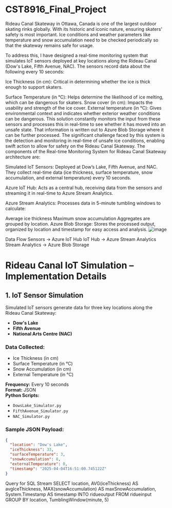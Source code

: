# CST8916_Final_Project
Rideau Canal Skateway in Ottawa, Canada is one of the largest outdoor skating rinks globally. With its historic and iconic nature, ensuring skaters' safety is most important. Ice conditions and weather parameters like temperature and snow accumulation need to be checked periodically so that the skateway remains safe for usage.

To address this, I have designed a real-time monitoring system that simulates IoT sensors deployed at key locations along the Rideau Canal (Dow's Lake, Fifth Avenue, NAC). The sensors record data about the following every 10 seconds:

Ice Thickness (in cm): Critical in determining whether the ice is thick enough to support skaters.

Surface Temperature (in °C): Helps determine the likelihood of ice melting, which can be dangerous for skaters.
Snow cover (in cm): Impacts the usability and strength of the ice cover.
External temperature (in °C): Gives environmental context and indicates whether exterior weather conditions can be dangerous. This solution constantly monitors the input from these sensors and processes this in real-time to see whether it has moved into an unsafe state. That information is written out to Azure Blob Storage where it can be further processed.
The significant challenge faced by this system is the detection and monitoring in real-time of unsafe ice conditions, enabling swift action to allow for safety on the Rideau Canal Skateway. The components of the Real-time Monitoring System for Rideau Canal Skateway architecture are:

Simulated IoT Sensors: Deployed at Dow’s Lake, Fifth Avenue, and NAC. They collect real-time data (ice thickness, surface temperature, snow accumulation, and external temperature) every 10 seconds.

Azure IoT Hub: Acts as a central hub, receiving data from the sensors and streaming it in real-time to Azure Stream Analytics.

Azure Stream Analytics: Processes data in 5-minute tumbling windows to calculate:

Average ice thickness
Maximum snow accumulation Aggregates are grouped by location.
Azure Blob Storage: Stores the processed output, organized by location and timestamp for easy access and analysis.
![image](https://github.com/user-attachments/assets/470969f0-4422-45a2-9b2b-07e45a8d6636)

Data Flow
Sensors → Azure IoT Hub
IoT Hub → Azure Stream Analytics
Stream Analytics → Azure Blob Storage

# Rideau Canal IoT Simulation – Implementation Details

## 1. IoT Sensor Simulation

Simulated IoT sensors generate data for three key locations along the Rideau Canal Skateway:
- **Dow's Lake**
- **Fifth Avenue**
- **National Arts Centre (NAC)**

### Data Collected:
- Ice Thickness (in cm)
- Surface Temperature (in °C)
- Snow Accumulation (in cm)
- External Temperature (in °C)

**Frequency:** Every 10 seconds  
**Format:** JSON  
**Python Scripts:**  
- `DowsLake_Simulator.py`  
- `FifthAvenue_Simulator.py`  
- `NAC_Simulator.py`

### Sample JSON Payload:
```json
{
  "location": "Dow's Lake",
  "iceThickness": 33,
  "surfaceTemperature": 3,
  "snowAccumulation": 8,
  "externalTemperature": 0,
  "timestamp": "2025-04-04T16:51:00.745122Z"
}
```
Query for SQL Stream
SELECT
  location,
  AVG(iceThickness) AS avgIceThickness,
  MAX(snowAccumulation) AS maxSnowAccumulation,
  System.Timestamp AS timestamp
INTO
  ridueoutput
FROM
  ridueinput
GROUP BY
  location,
  TumblingWindow(minute, 5)
